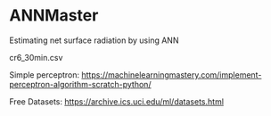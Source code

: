 # ANNMaster
Estimating net surface radiation by using ANN

cr6_30min.csv

Simple perceptron:
https://machinelearningmastery.com/implement-perceptron-algorithm-scratch-python/

Free Datasets:
https://archive.ics.uci.edu/ml/datasets.html


